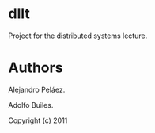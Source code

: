 dllt
====
Project for the distributed systems lecture.

Authors
=======
Alejandro Peláez.

Adolfo Builes.

Copyright (c) 2011
